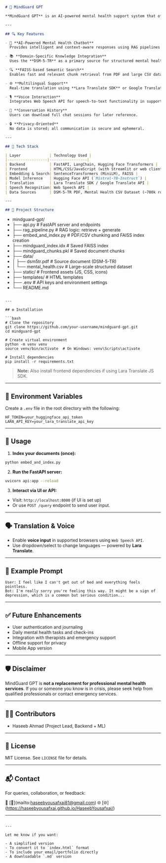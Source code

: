 
```markdown
# 🧠 MindGuard GPT

**MindGuard GPT** is an AI-powered mental health support system that offers real-time, multilingual, and context-aware assistance to users facing mental health challenges. It combines the power of modern Natural Language Processing (NLP), Retrieval-Augmented Generation (RAG), voice recognition, and multilingual support to deliver empathetic, personalized guidance with privacy at its core.

---

## 🔍 Key Features

- 🧠 **AI-Powered Mental Health Chatbot**  
  Provides intelligent and context-aware responses using RAG pipelines and transformer models.

- 📚 **Domain-Specific Knowledge Integration**  
  Uses the **DSM-5-TR** as a primary source for structured mental health knowledge.

- 🔍 **FAISS-based Semantic Search**  
  Enables fast and relevant chunk retrieval from PDF and large CSV datasets.

- 🌐 **Multilingual Support**  
  Real-time translation using **Lara Translate SDK** or Google Translate API.

- 🎙️ **Voice Interaction**  
  Integrates Web Speech API for speech-to-text functionality in supported browsers.

- 💬 **Conversation History**  
  Users can download full chat sessions for later reference.

- 🔒 **Privacy-Oriented**  
  No data is stored; all communication is secure and ephemeral.

---

## 🚀 Tech Stack

| Layer             | Technology Used |
|------------------|-----------------|
| Backend           | FastAPI, LangChain, Hugging Face Transformers |
| Frontend          | HTML/CSS/JavaScript (with Streamlit or web client) |
| Embedding & Search| SentenceTransformers (MiniLM), FAISS |
| Model Inference   | Hugging Face API (`Mistral-7B-Instruct`) |
| Translation       | Lara Translate SDK / Google Translate API |
| Speech Recognition| Web Speech API |
| Data Sources      | DSM-5-TR PDF, Mental Health CSV Dataset (~700k rows) |

---

## 📁 Project Structure

```

- mindguard-gpt/
- ├── api.py                     # FastAPI server and endpoints
- ├── rag\_pipeline.py            # RAG logic: retrieve + generate
- ├── embed\_and\_index.py         # PDF/CSV chunking and FAISS index creation
- ├── mindguard\_index.idx        # Saved FAISS index
- ├── mindguard\_chunks.pkl       # Saved document chunks
- ├── data/
- │   ├── dsm5tr.pdf             # Source document (DSM-5-TR)
- │   └── mental\_health.csv      # Large-scale structured dataset
- ├── static/                    # Frontend assets (JS, CSS, icons)
- ├── templates/                 # HTML templates
- ├── .env                       # API keys and environment settings
- └── README.md

````

---

## ⚙️ Installation

```bash
# Clone the repository
git clone https://github.com/your-username/mindguard-gpt.git
cd mindguard-gpt

# Create virtual environment
python -m venv venv
source venv/bin/activate  # On Windows: venv\Scripts\activate

# Install dependencies
pip install -r requirements.txt
````

> **Note:** Also install frontend dependencies if using Lara Translate JS SDK.

---

## 🔧 Environment Variables

Create a `.env` file in the root directory with the following:

```
HF_TOKEN=your_huggingface_api_token
LARA_API_KEY=your_lara_translate_api_key
```

---

## 🧠 Usage

1. **Index your documents (once):**

```bash
python embed_and_index.py
```

2. **Run the FastAPI server:**

```bash
uvicorn api:app --reload
```

3. **Interact via UI or API:**

* Visit: `http://localhost:8000` (if UI is set up)
* Or use `POST /query` endpoint to send user input.

---

## 🗣️ Translation & Voice

* Enable **voice input** in supported browsers using `Web Speech API`.
* Use dropdown/select to change languages — powered by **Lara Translate**.

---

## 🧪 Example Prompt

```
User: I feel like I can't get out of bed and everything feels pointless.
Bot: I'm really sorry you're feeling this way. It might be a sign of depression, which is a common but serious condition...
```

---

## ✅ Future Enhancements

* User authentication and journaling
* Daily mental health tasks and check-ins
* Integration with therapists and emergency support
* Offline support for privacy
* Mobile App version

---

## 🛡️ Disclaimer

MindGuard GPT is **not a replacement for professional mental health services**. If you or someone you know is in crisis, please seek help from qualified professionals or contact emergency services.

---

## 👨‍💻 Contributors

* Haseeb Ahmad (Project Lead, Backend + ML)


---

## 📄 License

MIT License. See `LICENSE` file for details.

---

## 📬 Contact

For queries, collaboration, or feedback:

📧 \[📧](mailto:haseebyousafxai81@gmail.com)
🌐 \[🌐](https://haseebyousafxai.github.io/HaseebYousafxai/)

---

```

---

Let me know if you want:

- A simplified version
- To convert it to `index.html` format
- To include your email/portfolio directly
- A downloadable `.md` version
```
